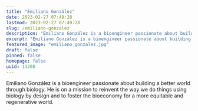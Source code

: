 ```yaml
---
title: "Emiliano González"
date: 2023-02-27 07:49:28
lastmod: 2023-02-27 07:49:28
slug: /emiliano-gonzalez
description: "Emiliano González is a bioengineer passionate about building a better world through biology. He is on a mission to reinvent the way we do things using biology by design and to foster the bioeconomy for a more equitable and regenerative world."
excerpt: "Emiliano González is a bioengineer passionate about building a better world through biology. He is on a mission to reinvent the way we do things using biology by design and to foster the bioeconomy for a more equitable and regenerative world."
featured_image: "emiliano_gonzalez.jpg"
draft: false
pinned: false
homepage: false
uuid: 11268
---
```

<p>Emiliano González is a bioengineer passionate about building a better world through biology. He is on a mission to reinvent the way we do things using biology by design and to foster the bioeconomy for a more equitable and regenerative world.</p>
